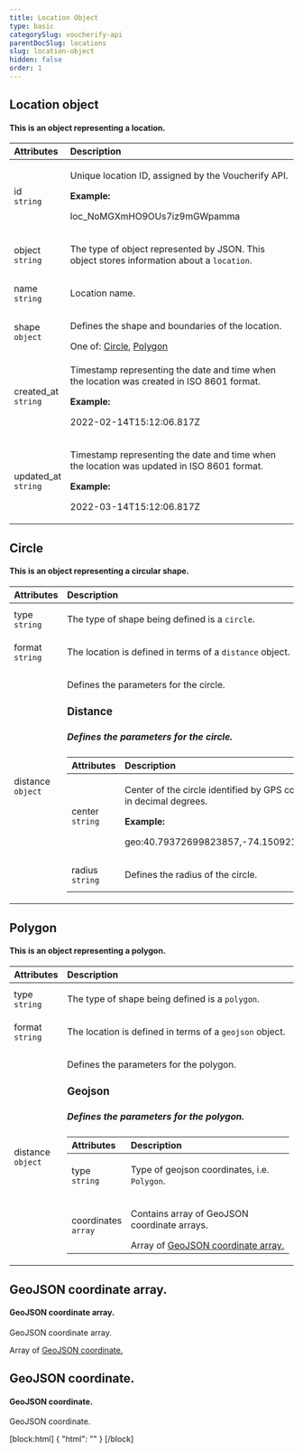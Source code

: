 ```yaml
---
title: Location Object
type: basic
categorySlug: voucherify-api
parentDocSlug: locations
slug: location-object
hidden: false
order: 1
---
```


## Location object
#### This is an object representing a location.
| Attributes |  Description |
|:-----|:--------|
| id</br>`string` | <p>Unique location ID, assigned by the Voucherify API.</p> **Example:** <p>loc_NoMGXmHO9OUs7iz9mGWpamma</p> |
| object</br>`string` | <p>The type of object represented by JSON. This object stores information about a <code>location</code>.</p> |
| name</br>`string` | <p>Location name.</p> |
| shape</br>`object` | <p>Defines the shape and boundaries of the location.</p> One of: [Circle](#circle), [Polygon](#polygon) |
| created_at</br>`string` | <p>Timestamp representing the date and time when the location was created in ISO 8601 format.</p> **Example:** <p>2022-02-14T15:12:06.817Z</p> |
| updated_at</br>`string` | <p>Timestamp representing the date and time when the location was updated in ISO 8601 format.</p> **Example:** <p>2022-03-14T15:12:06.817Z</p> |

## Circle
#### This is an object representing a circular shape.
| Attributes |  Description |
|:-----|:--------|
| type</br>`string` | <p>The type of shape being defined is a <code>circle</code>.</p> |
| format</br>`string` | <p>The location is defined in terms of a <code>distance</code> object.</p> |
| distance</br>`object` | <p>Defines the parameters for the circle.</p> <h3>Distance</h3><h5>Defines the parameters for the circle.</h5><table><thead><tr><th style="text-align:left">Attributes</th><th style="text-align:left">Description</th></tr></thead><tbody><tr><td style="text-align:left">center</br><code>string</code></td><td style="text-align:left"><p>Center of the circle identified by GPS coordinates in decimal degrees.</p> <strong>Example:</strong> <p>geo:40.79372699823857,-74.15092132694554</p></td></tr><tr><td style="text-align:left">radius</br><code>string</code></td><td style="text-align:left"><p>Defines the radius of the circle.</p></td></tr></tbody></table> |

## Polygon
#### This is an object representing a polygon.
| Attributes |  Description |
|:-----|:--------|
| type</br>`string` | <p>The type of shape being defined is a <code>polygon</code>.</p> |
| format</br>`string` | <p>The location is defined in terms of a <code>geojson</code> object.</p> |
| distance</br>`object` | <p>Defines the parameters for the polygon.</p> <h3>Geojson</h3><h5>Defines the parameters for the polygon.</h5><table><thead><tr><th style="text-align:left">Attributes</th><th style="text-align:left">Description</th></tr></thead><tbody><tr><td style="text-align:left">type</br><code>string</code></td><td style="text-align:left"><p>Type of geojson coordinates, i.e. <code>Polygon</code>.</p></td></tr><tr><td style="text-align:left">coordinates</br><code>array</code></td><td style="text-align:left"><p>Contains array of GeoJSON coordinate arrays.</p> Array of <a href="#geojson-coordinate-array.">GeoJSON coordinate array.</a></td></tr></tbody></table> |

## GeoJSON coordinate array.
#### GeoJSON coordinate array.
<p>GeoJSON coordinate array.</p>

Array of [GeoJSON coordinate.](#geojson-coordinate.)

## GeoJSON coordinate.
#### GeoJSON coordinate.
<p>GeoJSON coordinate.</p>

[block:html]
{
  "html": "<style>\n[title=\"Toggle library\"] { \n  display: none; }\n.LanguagePicker-divider { \n  display: none; }\n.Playground-section3VTXuaYZivJK > .APISectionHeader3LN_-QIR0m7x {\n  display: none; }\n.LanguagePicker-languages1qVVo_v6AlP9 {\n  display: none; }\n.headline-container-article-info2GaOf2jMpV0r {\n  display: none; }\n.APISectionHeader3LN_-QIR0m7x {\n  display: none; }\n.APIResponseSchemaPicker-label3XMQ9E-slNcS {\n  display: none; }\n.PlaygroundC7DInM9NFvBg {\n  display: none; }\n.Modal-Header3VPrQs3MUWWd {\n  display: none; }\n.rm-ReferenceMain .rm-Article {\n  max-width: 2000px; }\n</style>"
}
[/block]
